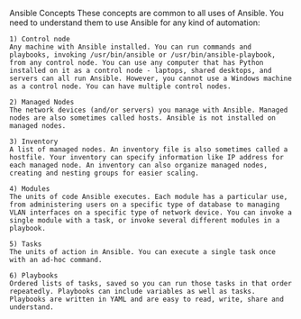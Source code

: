 Ansible Concepts
These concepts are common to all uses of Ansible. You need to understand them to use Ansible for any kind of automation:

    1) Control node
    Any machine with Ansible installed. You can run commands and playbooks, invoking /usr/bin/ansible or /usr/bin/ansible-playbook, from any control node. You can use any computer that has Python installed on it as a control node - laptops, shared desktops, and servers can all run Ansible. However, you cannot use a Windows machine as a control node. You can have multiple control nodes.

    2) Managed Nodes
    The network devices (and/or servers) you manage with Ansible. Managed nodes are also sometimes called hosts. Ansible is not installed on managed nodes.

    3) Inventory
    A list of managed nodes. An inventory file is also sometimes called a hostfile. Your inventory can specify information like IP address for each managed node. An inventory can also organize managed nodes, creating and nesting groups for easier scaling.

    4) Modules
    The units of code Ansible executes. Each module has a particular use, from administering users on a specific type of database to managing VLAN interfaces on a specific type of network device. You can invoke a single module with a task, or invoke several different modules in a playbook.

    5) Tasks
    The units of action in Ansible. You can execute a single task once with an ad-hoc command.

    6) Playbooks
    Ordered lists of tasks, saved so you can run those tasks in that order repeatedly. Playbooks can include variables as well as tasks. Playbooks are written in YAML and are easy to read, write, share and understand.